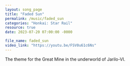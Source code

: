 ```yaml
---
layout: song_page
title: "Faded Sun"
permalink: /music/faded_sun
categories: "Honkai: Star Rail"
resource: true
date: 2023-07-20 07:00:00 -0000

file_name: faded_sun
video_link: "https://youtu.be/FSV0u61c6Ns"
---
```


The theme for the Great Mine in the underworld of Jarilo-VI.